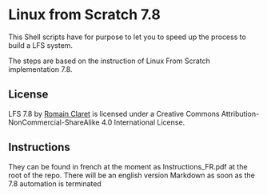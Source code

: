 # Linux from Scratch 7.8

This Shell scripts have for purpose to let you to speed up the process to build a LFS system.

The steps are based on the instruction of Linux From Scratch implementation 7.8.

## License

LFS 7.8 by [Romain Claret](http://www.romainclaret.com) is licensed under a Creative Commons Attribution-NonCommercial-ShareAlike 4.0 International License.

## Instructions
They can be found in french at the moment as Instructions_FR.pdf at the root of the repo.
There will be an english version Markdown as soon as the 7.8 automation is terminated
